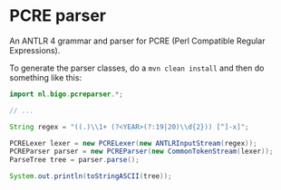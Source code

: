 # PCRE parser

An ANTLR 4 grammar and parser for PCRE (Perl Compatible Regular Expressions).

To generate the parser classes, do a `mvn clean install` and then do something
like this:

```java
import nl.bigo.pcreparser.*;

// ...

String regex = "((.)\\1+ (?<YEAR>(?:19|20)\\d{2})) [^]-x]";

PCRELexer lexer = new PCRELexer(new ANTLRInputStream(regex));
PCREParser parser = new PCREParser(new CommonTokenStream(lexer));
ParseTree tree = parser.parse();

System.out.println(toStringASCII(tree));
```


